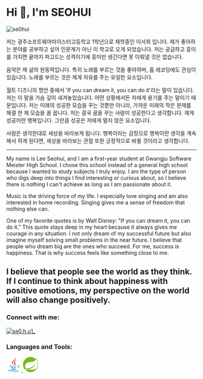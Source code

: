 <h1 align="left">Hi 👋, I'm SEOHUI</h1>

<p align="left"> <img src="https://komarev.com/ghpvc/?username=se0hui&label=Profile%20views&color=0e75b6&style=flat" alt="se0hui" /> </p>

저는 광주소프트웨어마이스터고등학교 1학년으로 재학중인 이서희 입니다. 제가 좋아하는 분야를 공부하고 싶어 인문계가 아닌 이 학교로 오게 되었습니다. 저는 궁금하고 흥미를 가지면 끝까지 파고드는 성격이기에 흥미만 생긴다면 못 이뤄낼 것은 없습니다.

음악은 제 삶의 원동력입니다. 특히 노래를 부르는 것을 좋아하며, 홈 레코딩에도 관심이 있습니다. 노래를 부르는 것은 제게 자유를 주는 유일한 요소입니다.

월트 디즈니의 명언 중에서 'If you can dream it, you can do it'라는 말이 있습니다. 저는 이 말을 가슴 깊이 새겨놓았습니다. 어떤 상황에서든 저에게 용기를 주는 말이기 때문입니다. 저는 미래의 성공한 모습을 꾸는 것뿐만 아니라, 가까운 미래의 작은 문제를 해결 한 제 모습을 꿈 꿉니다. 저는 결국 꿈을 꾸는 사람이 성공한다고 생각합니다. 제게 성공이란 행복입니다. 그만큼 성공은 저에게 멀지 않은 요소입니다.

사람은 생각한대로 세상을 바라보게 됩니다. 행복이라는 감정으로 행복이란 생각을 계속해서 하게 된다면, 세상을 바라보는 관점 또한 긍정적으로 바뀔 것이라고 생각합니다. 

----

My name is Lee Seohui, and I am a first-year student at Gwangju Software Meister High School. I chose this school instead of a general high school because I wanted to study subjects I truly enjoy. I am the type of person who digs deep into things I find interesting or curious about, so I believe there is nothing I can't achieve as long as I am passionate about it.

Music is the driving force of my life. I especially love singing and am also interested in home recording. Singing gives me a sense of freedom that nothing else can.

One of my favorite quotes is by Walt Disney: "If you can dream it, you can do it." This quote stays deep in my heart because it always gives me courage in any situation. I not only dream of my successful future but also imagine myself solving small problems in the near future. I believe that people who dream big are the ones who succeed. For me, success is happiness. That is why success feels like something close to me.

I believe that people see the world as they think. If I continue to think about happiness with positive emotions, my perspective on the world will also change positively.
------

<h3 align="left">Connect with me:</h3>
<p align="left">
<a href="https://instagram.com/se0.h.u1_" target="blank"><img align="center" src="https://raw.githubusercontent.com/rahuldkjain/github-profile-readme-generator/master/src/images/icons/Social/instagram.svg" alt="se0.h.u1_" height="30" width="40" /></a>
</p>

<h3 align="left">Languages and Tools:</h3>
<p align="left">
  <a href="https://www.oracle.com/java/" target="_blank" rel="noreferrer">
    <img src="https://raw.githubusercontent.com/devicons/devicon/master/icons/java/java-original.svg" alt="java" width="40" height="40"/>
  </a>
  <a href="https://spring.io/" target="_blank" rel="noreferrer">
    <img src="https://raw.githubusercontent.com/devicons/devicon/master/icons/spring/spring-original.svg" alt="spring" width="40" height="40"/>
  </a>
</p>

